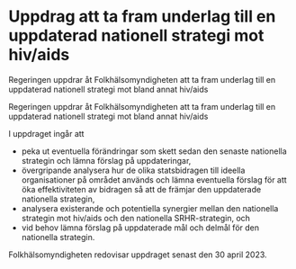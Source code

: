 # Uppdrag att ta fram underlag till en uppdaterad nationell strategi mot hiv/aids

Regeringen uppdrar åt Folkhälsomyndigheten att ta fram underlag till en uppdaterad nationell strategi mot bland annat hiv/aids

Regeringen uppdrar åt Folkhälsomyndigheten att ta fram underlag till en uppdaterad nationell strategi mot bland annat hiv/aids

I uppdraget ingår att

* peka ut eventuella förändringar som skett sedan den senaste nationella strategin och lämna förslag på uppdateringar,
* övergripande analysera hur de olika statsbidragen till ideella organisationer på området används och lämna eventuella förslag för att öka effektiviteten av bidragen så att de främjar den uppdaterade nationella strategin,
* analysera existerande och potentiella synergier mellan den nationella strategin mot hiv/aids och den nationella SRHR-strategin, och
* vid behov lämna förslag på uppdaterade mål och delmål för den nationella strategin.

Folkhälsomyndigheten redovisar uppdraget senast den 30 april 2023.

